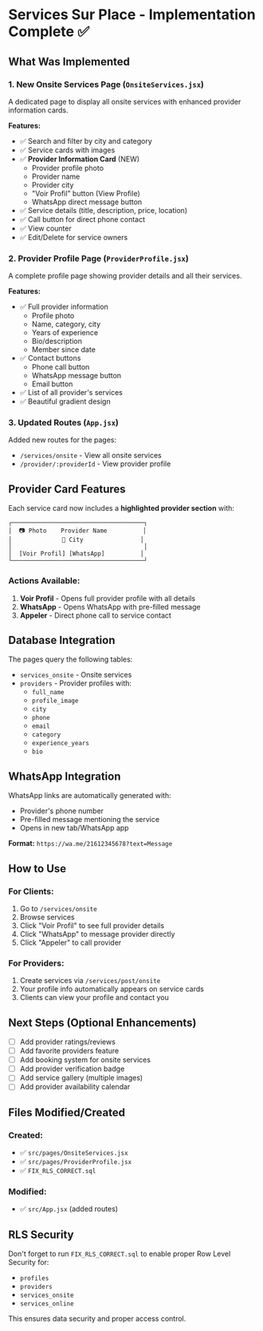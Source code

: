 # Services Sur Place - Implementation Complete ✅

## What Was Implemented

### 1. **New Onsite Services Page** (`OnsiteServices.jsx`)
A dedicated page to display all onsite services with enhanced provider information cards.

**Features:**
- ✅ Search and filter by city and category
- ✅ Service cards with images
- ✅ **Provider Information Card** (NEW)
  - Provider profile photo
  - Provider name
  - Provider city
  - "Voir Profil" button (View Profile)
  - WhatsApp direct message button
- ✅ Service details (title, description, price, location)
- ✅ Call button for direct phone contact
- ✅ View counter
- ✅ Edit/Delete for service owners

### 2. **Provider Profile Page** (`ProviderProfile.jsx`)
A complete profile page showing provider details and all their services.

**Features:**
- ✅ Full provider information
  - Profile photo
  - Name, category, city
  - Years of experience
  - Bio/description
  - Member since date
- ✅ Contact buttons
  - Phone call button
  - WhatsApp message button
  - Email button
- ✅ List of all provider's services
- ✅ Beautiful gradient design

### 3. **Updated Routes** (`App.jsx`)
Added new routes for the pages:
- `/services/onsite` - View all onsite services
- `/provider/:providerId` - View provider profile

## Provider Card Features

Each service card now includes a **highlighted provider section** with:

```
┌─────────────────────────────────────┐
│  📷 Photo    Provider Name          │
│              📍 City                │
│                                     │
│  [Voir Profil] [WhatsApp]          │
└─────────────────────────────────────┘
```

### Actions Available:
1. **Voir Profil** - Opens full provider profile with all details
2. **WhatsApp** - Opens WhatsApp with pre-filled message
3. **Appeler** - Direct phone call to service contact

## Database Integration

The pages query the following tables:
- `services_onsite` - Onsite services
- `providers` - Provider profiles with:
  - `full_name`
  - `profile_image`
  - `city`
  - `phone`
  - `email`
  - `category`
  - `experience_years`
  - `bio`

## WhatsApp Integration

WhatsApp links are automatically generated with:
- Provider's phone number
- Pre-filled message mentioning the service
- Opens in new tab/WhatsApp app

**Format:** `https://wa.me/21612345678?text=Message`

## How to Use

### For Clients:
1. Go to `/services/onsite`
2. Browse services
3. Click "Voir Profil" to see full provider details
4. Click "WhatsApp" to message provider directly
5. Click "Appeler" to call provider

### For Providers:
1. Create services via `/services/post/onsite`
2. Your profile info automatically appears on service cards
3. Clients can view your profile and contact you

## Next Steps (Optional Enhancements)

- [ ] Add provider ratings/reviews
- [ ] Add favorite providers feature
- [ ] Add booking system for onsite services
- [ ] Add provider verification badge
- [ ] Add service gallery (multiple images)
- [ ] Add provider availability calendar

## Files Modified/Created

### Created:
- ✅ `src/pages/OnsiteServices.jsx`
- ✅ `src/pages/ProviderProfile.jsx`
- ✅ `FIX_RLS_CORRECT.sql`

### Modified:
- ✅ `src/App.jsx` (added routes)

## RLS Security

Don't forget to run `FIX_RLS_CORRECT.sql` to enable proper Row Level Security for:
- `profiles`
- `providers`
- `services_onsite`
- `services_online`

This ensures data security and proper access control.
